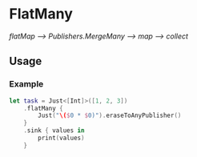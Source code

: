 # FlatMany

*flatMap --> Publishers.MergeMany --> map --> collect*

## Usage

### Example
```swift
let task = Just<[Int]>([1, 2, 3])
    .flatMany {
        Just("\($0 * $0)").eraseToAnyPublisher()
    }
    .sink { values in
        print(values)
    }
```
